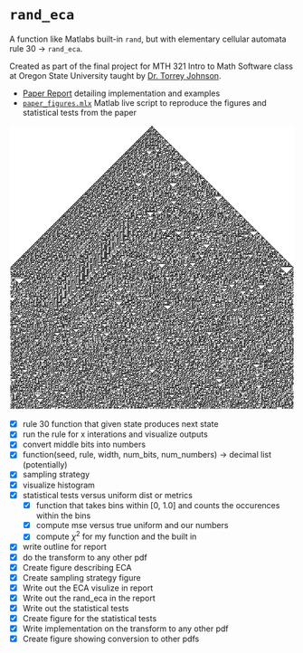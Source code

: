 # `rand_eca`
A function like Matlabs built-in `rand`, but with elementary cellular automata rule 30 -> `rand_eca`. 

Created as part of the final project for MTH 321 Intro to Math Software class at Oregon State University taught by [Dr. Torrey Johnson](https://math.oregonstate.edu/directory/torrey-a-johnson).

- [Paper Report](https://xnought.github.io/files/rand_eca.pdf) detailing implementation and examples
- [`paper_figures.mlx`](./paper_figures.mlx) Matlab live script to reproduce the figures and statistical tests from the paper

<img src="assets/256.png" alt="elementary cellular automata rule 30 with width 200 for 100 iterations"/>

- [x] rule 30 function that given state produces next state
- [x] run the rule for x interations and visualize outputs
- [x] convert middle bits into numbers
- [x] function(seed, rule, width, num_bits, num_numbers) -> decimal list (potentially)
- [x] sampling strategy
- [x] visualize histogram
- [x] statistical tests versus uniform dist or metrics
	- [x] function that takes bins within [0, 1.0] and counts the occurences within the bins
	- [x] compute mse versus true uniform and our numbers
	- [x] compute $\chi^2$ for my function and the built in
- [x] write outline for report
- [x] do the transform to any other pdf
- [x] Create figure describing ECA
- [x] Create sampling strategy figure
- [x] Write out the ECA visulize in report
- [x] Write out the rand\_eca in the report 
- [x] Write out the statistical tests
- [x] Create figure for the statistical tests
- [x] Write implementation on the transform to any other pdf
- [x] Create figure showing conversion to other pdfs

